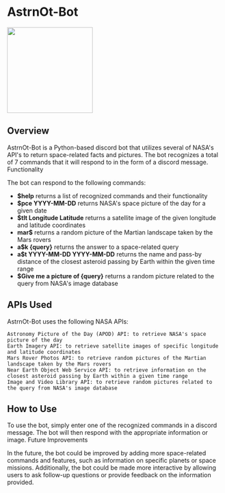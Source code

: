 # AstrnOt-Bot

<img src="https://user-images.githubusercontent.com/67729867/141670244-e4b203e7-137f-4554-8fb8-268cc7f68415.jpg" width="200" height="200" />

## Overview

AstrnOt-Bot is a Python-based discord bot that utilizes several of NASA's API's to return space-related facts and pictures. The bot recognizes a total of 7 commands that it will respond to in the form of a discord message.
Functionality

The bot can respond to the following commands:

   - **$help** returns a list of recognized commands and their functionality
   - **$pce YYYY-MM-DD**  returns NASA's space picture of the day for a given date
   - **$tlt Longitude Latitude**  returns a satellite image of the given longitude and latitude coordinates
   - **mar$**  returns a random picture of the Martian landscape taken by the Mars rovers
   - **a$k {query}**  returns the answer to a space-related query
   - **a$t YYYY-MM-DD YYYY-MM-DD**  returns the name and pass-by distance of the closest asteroid passing by Earth within the given time range
   - **$Give me a picture of {query}**  returns a random picture related to the query from NASA's image database

## APIs Used

AstrnOt-Bot uses the following NASA APIs:

    Astronomy Picture of the Day (APOD) API: to retrieve NASA's space picture of the day
    Earth Imagery API: to retrieve satellite images of specific longitude and latitude coordinates
    Mars Rover Photos API: to retrieve random pictures of the Martian landscape taken by the Mars rovers
    Near Earth Object Web Service API: to retrieve information on the closest asteroid passing by Earth within a given time range
    Image and Video Library API: to retrieve random pictures related to the query from NASA's image database

## How to Use

To use the bot, simply enter one of the recognized commands in a discord message. The bot will then respond with the appropriate information or image.
Future Improvements

In the future, the bot could be improved by adding more space-related commands and features, such as information on specific planets or space missions. Additionally, the bot could be made more interactive by allowing users to ask follow-up questions or provide feedback on the information provided.
